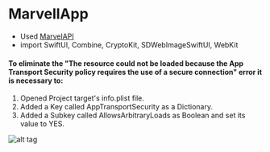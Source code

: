 # MarvellApp

* Used [MarvelAPI](https://developer.marvel.com/documentation/getting_started)
* import SwiftUI, Combine, CryptoKit, SDWebImageSwiftUI, WebKit

#### To eliminate the "The resource could not be loaded because the App Transport Security policy requires the use of a secure connection" error it is necessary to:
1. Opened Project target's info.plist file.
2. Added a Key called AppTransportSecurity as a Dictionary.
3. Added a Subkey called AllowsArbitraryLoads as Boolean and set its value to YES.

![alt tag](https://github.com/rustam66637/MarvellApp/blob/main/marvelapp.gif)

